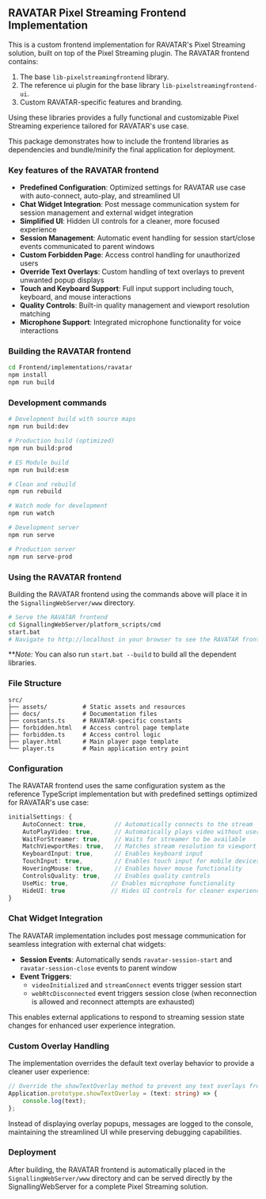 ## RAVATAR Pixel Streaming Frontend Implementation

This is a custom frontend implementation for RAVATAR's Pixel Streaming solution, built on top of the Pixel Streaming plugin. The RAVATAR frontend contains:

1. The base `lib-pixelstreamingfrontend` library.
2. The reference ui plugin for the base library `lib-pixelstreamingfrontend-ui`.
3. Custom RAVATAR-specific features and branding.

Using these libraries provides a fully functional and customizable Pixel Streaming experience tailored for RAVATAR's use case.

This package demonstrates how to include the frontend libraries as dependencies and bundle/minify the final application for deployment.

### Key features of the RAVATAR frontend
- **Predefined Configuration**: Optimized settings for RAVATAR use case with auto-connect, auto-play, and streamlined UI
- **Chat Widget Integration**: Post message communication system for session management and external widget integration
- **Simplified UI**: Hidden UI controls for a cleaner, more focused experience
- **Session Management**: Automatic event handling for session start/close events communicated to parent windows
- **Custom Forbidden Page**: Access control handling for unauthorized users
- **Override Text Overlays**: Custom handling of text overlays to prevent unwanted popup displays
- **Touch and Keyboard Support**: Full input support including touch, keyboard, and mouse interactions
- **Quality Controls**: Built-in quality management and viewport resolution matching
- **Microphone Support**: Integrated microphone functionality for voice interactions

### Building the RAVATAR frontend
```bash
cd Frontend/implementations/ravatar
npm install
npm run build
```

### Development commands
```bash
# Development build with source maps
npm run build:dev

# Production build (optimized)
npm run build:prod

# ES Module build
npm run build:esm

# Clean and rebuild
npm run rebuild

# Watch mode for development
npm run watch

# Development server
npm run serve

# Production server
npm run serve-prod
```

### Using the RAVATAR frontend
Building the RAVATAR frontend using the commands above will place it in the `SignallingWebServer/www` directory.

```bash
# Serve the RAVATAR frontend
cd SignallingWebServer/platform_scripts/cmd
start.bat
# Navigate to http://localhost in your browser to see the RAVATAR frontend
```

***Note:* You can also run `start.bat --build` to build all the dependent libraries.

### File Structure
```
src/
├── assets/          # Static assets and resources
├── docs/            # Documentation files
├── constants.ts     # RAVATAR-specific constants
├── forbidden.html   # Access control page template
├── forbidden.ts     # Access control logic
├── player.html      # Main player page template
└── player.ts        # Main application entry point
```

### Configuration
The RAVATAR frontend uses the same configuration system as the reference TypeScript implementation but with predefined settings optimized for RAVATAR's use case:

```typescript
initialSettings: {
    AutoConnect: true,        // Automatically connects to the stream
    AutoPlayVideo: true,      // Automatically plays video without user interaction
    WaitForStreamer: true,    // Waits for streamer to be available
    MatchViewportRes: true,   // Matches stream resolution to viewport
    KeyboardInput: true,      // Enables keyboard input
    TouchInput: true,         // Enables touch input for mobile devices
    HoveringMouse: true,      // Enables hover mouse functionality
    ControlsQuality: true,    // Enables quality controls
    UseMic: true,            // Enables microphone functionality
    HideUI: true             // Hides UI controls for cleaner experience
}
```

### Chat Widget Integration
The RAVATAR implementation includes post message communication for seamless integration with external chat widgets:

- **Session Events**: Automatically sends `ravatar-session-start` and `ravatar-session-close` events to parent window
- **Event Triggers**: 
  - `videoInitialized` and `streamConnect` events trigger session start
  - `webRtcDisconnected` event triggers session close (when reconnection is allowed and reconnect attempts are exhausted)

This enables external applications to respond to streaming session state changes for enhanced user experience integration.

### Custom Overlay Handling
The implementation overrides the default text overlay behavior to provide a cleaner user experience:

```typescript
// Override the showTextOverlay method to prevent any text overlays from being displayed
Application.prototype.showTextOverlay = (text: string) => {
    console.log(text);
};
```

Instead of displaying overlay popups, messages are logged to the console, maintaining the streamlined UI while preserving debugging capabilities.

### Deployment
After building, the RAVATAR frontend is automatically placed in the `SignallingWebServer/www` directory and can be served directly by the SignallingWebServer for a complete Pixel Streaming solution.